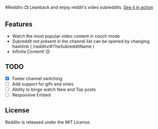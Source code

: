 #Redditv :tv:
Leanback and enjoy reddit's video subreddits. [See it in action](https://avinayak.github.io/redditv/)

Features
--------

* Watch the most popular video content in couch mode
* Subreddit not present in the channel list can be opened by changing hashlink ( /redditv/#TheSubredditName )
* Infinite Content! :blush:


TODO
----

 - [x] Faster channel switching
 - [ ] Add support for gifv and vines
 - [ ] Ability to binge watch New and Top posts
 - [ ] Responsive Embed

License
-------

Redditv is released under the MIT License.

